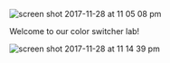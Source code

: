 ![screen shot 2017-11-28 at 11 05 08 pm](https://user-images.githubusercontent.com/6153182/33357553-be87d388-d490-11e7-92a6-38be72911018.png)

Welcome to our color switcher lab! 

![screen shot 2017-11-28 at 11 14 39 pm](https://user-images.githubusercontent.com/6153182/33357724-fdebac88-d491-11e7-81c3-4666e0734adf.png)

